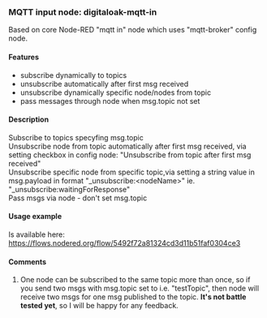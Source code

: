### MQTT input node: digitaloak-mqtt-in
Based on core Node-RED "mqtt in" node which uses "mqtt-broker" config node.

#### Features
- subscribe dynamically to topics  
- unsubscribe automatically after first msg received  
- unsubscribe dynamically specific node/nodes from topic  
- pass messages through node when msg.topic not set  

#### Description
Subscribe to topics specyfing msg.topic  
Unsubscribe node from topic automatically after first msg received, via setting checkbox in config node: "Unsubscribe from topic after first msg received"  
Unsubscribe specific node from specific topic,via setting a string value in msg.payload in format "_unsubscribe:\<nodeName>" ie. "_unsubscribe:waitingForResponse"  
Pass msgs via node - don't set msg.topic  

#### Usage example
Is available here: https://flows.nodered.org/flow/5492f72a81324cd3d11b51faf0304ce3

#### Comments
1. One node can be subscribed to the same topic more than once, so if you send two msgs with msg.topic set to i.e. "testTopic", then node will receive two msgs for one msg published to the topic.
<b>It's not battle tested yet</b>, so I will be happy for any feedback.

